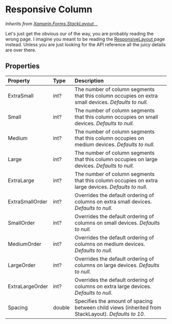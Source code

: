 # Responsive Column

_Inherits from_ [_Xamarin.Forms.StackLayout_](https://docs.microsoft.com/en-us/dotnet/api/xamarin.forms.stacklayout)\_\_

Let's just get the obvious our of the way, you are probably reading the wrong page. I imagine you meant to be reading the [ResponsiveLayout ](responsive-layout.md)page instead. Unless you are just looking for the API reference all the juicy details are over there.

## Properties

| Property | Type | Description |
| :--- | :--- | :--- |
| ExtraSmall | int? | The number of column segments that this column occupies on extra small devices. _Defaults to null._ |
| Small | int? | The number of column segments that this column occupies on small devices. _Defaults to null._ |
| Medium | int? | The number of column segments that this column occupies on medium devices. _Defaults to null._ |
| Large | int? | The number of column segments that this column occupies on large devices. _Defaults to null._ |
| ExtraLarge | int? | The number of column segments that this column occupies on extra large devices. _Defaults to null._ |
| ExtraSmallOrder | int? | Overrides the default ordering of columns on extra small devices. _Defaults to null._ |
| SmallOrder | int? | Overrides the default ordering of columns on small devices. _Defaults to null._ |
| MediumOrder | int? | Overrides the default ordering of columns on medium devices. _Defaults to null._ |
| LargeOrder | int? | Overrides the default ordering of columns on large devices. _Defaults to null._ |
| ExtraLargeOrder | int? | Overrides the default ordering of columns on extra large devices. _Defaults to null._ |
| Spacing | double | Specifies the amount of spacing between child views \(inherited from StackLayout\). _Defaults to 10._ |

